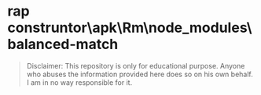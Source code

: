 # rap construntor\apk\Rm\node_modules\balanced-match
> Disclaimer: This repository is only for educational purpose. Anyone who abuses the information provided here does so on his own behalf. I am in no way responsible for it.

```





```


